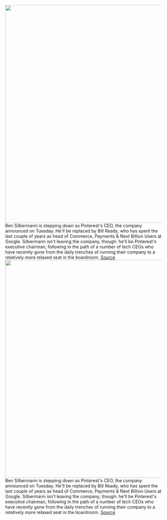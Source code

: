 <img src='https://cdn.vox-cdn.com/thumbor/28EMFTmaU9AHznOtnT3R33owipk=/0x0:2048x1365/1200x800/filters:focal(861x520:1187x846)/cdn.vox-cdn.com/uploads/chorus_image/image/71026467/16835742859_0228d7e687_k.0.0.jpg' width='700px' /><br/>
Ben Silbermann is stepping down as Pinterest's CEO, the company announced on Tuesday. He'll be replaced by Bill Ready, who has spent the last couple of years as head of Commerce, Payments & Next Billion Users at Google. Silbermann isn't leaving the company, though: he'll be Pinterest's executive chairman, following in the path of a number of tech CEOs who have recently gone from the daily trenches of running their company to a relatively more relaxed seat in the boardroom.
<a href='https://www.theverge.com/2022/6/28/23187084/pinterest-ceo-bill-ready-new'> Source <a/><img src='https://cdn.vox-cdn.com/thumbor/28EMFTmaU9AHznOtnT3R33owipk=/0x0:2048x1365/1200x800/filters:focal(861x520:1187x846)/cdn.vox-cdn.com/uploads/chorus_image/image/71026467/16835742859_0228d7e687_k.0.0.jpg' width='700px' /><br/>
Ben Silbermann is stepping down as Pinterest's CEO, the company announced on Tuesday. He'll be replaced by Bill Ready, who has spent the last couple of years as head of Commerce, Payments & Next Billion Users at Google. Silbermann isn't leaving the company, though: he'll be Pinterest's executive chairman, following in the path of a number of tech CEOs who have recently gone from the daily trenches of running their company to a relatively more relaxed seat in the boardroom.
<a href='https://www.theverge.com/2022/6/28/23187084/pinterest-ceo-bill-ready-new'> Source <a/>